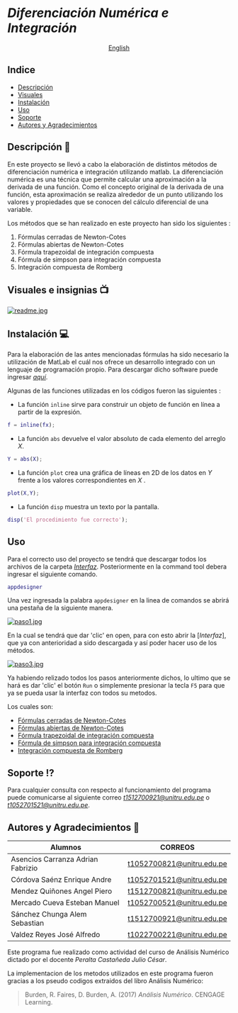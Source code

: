 # ***Diferenciación Numérica e Integración***



<p align="center">
  <a href="/DOCS/README_en.md">English </a>



 
## **Indice**
  
  * [Descripción](https://github.com/AdrianAsen/Integracion/blob/main/DOCS/Descripci%C3%B3n.md)
  * [Visuales](https://github.com/AdrianAsen/Interpolacion/blob/main/DOCS/Visuales.md)
  * [Instalación](https://github.com/AdrianAsen/Interpolacion/blob/main/DOCS/Instalaci%C3%B3n.md)
  * [Uso](https://github.com/AdrianAsen/Interpolacion/blob/main/DOCS/Uso.md)
  * [Soporte](https://github.com/AdrianAsen/Interpolacion/blob/main/DOCS/Soporte.md)
  * [Autores y Agradecimientos](https://github.com/AdrianAsen/Interpolacion/blob/main/DOCS/Autores.md)
  
## **Descripción** :page_with_curl:

En este proyecto se llevó a cabo la elaboración de distintos métodos de diferenciación numérica e integración utilizando matlab. La diferenciación numérica es una técnica que permite calcular una aproximación a la derivada de una función. Como el concepto original de la derivada de una función, esta aproximación se realiza alrededor de un punto utilizando los valores y propiedades que se conocen del cálculo diferencial de una variable. 

Los métodos que se han realizado en este proyecto han sido los siguientes :

1. Fórmulas cerradas de Newton-Cotes
2. Fórmulas abiertas de Newton-Cotes
3. Fórmula trapezoidal de integración compuesta
4. Fórmula de simpson para integración compuesta
5. Integración compuesta de Romberg


## **Visuales e insignias** :tv:
  
  
  
  
  [![readme.jpg](https://i.postimg.cc/2jMZYdS7/readme.jpg)](https://postimg.cc/kDN4Fb82)
  
  
  


## **Instalación** :computer:

Para la elaboración de las antes mencionadas fórmulas ha sido necesario la utilización de MatLab el cuál nos ofrece un desarrollo integrado con un lenguaje de programación propio. Para descargar dicho software puede ingresar [*aquí*](https://es.mathworks.com/products/get-matlab.html?s_tid=gn_getml "Link Matlab").

Algunas de las funciones utilizadas en los códigos fueron las siguientes :
* La función `inline` sirve para construir un objeto de función en línea a partir de la expresión.

```matlab
f = inline(fx);
```
* La función `abs` devuelve el valor absoluto de cada elemento del arreglo *X*.
```matlab
Y = abs(X);
```
* La función `plot` crea una gráfica de líneas en 2D de los datos en *Y* frente a los valores correspondientes en *X* .
```matlab
plot(X,Y);
```
* La función `disp` muestra un texto por la pantalla.
```matlab
disp('El procedimiento fue correcto');
```

## **Uso**

Para el correcto uso del proyecto se tendrá que descargar todos los archivos de la carpeta [*Interfaz*](https://github.com/AdrianAsen/Integracion/tree/main/Interfaz).
Posteriormente en la command tool debera ingresar el siguiente comando.
```matlab
appdesigner
```
Una vez ingresada la palabra `appdesigner` en la linea de comandos se abrirá una pestaña de la siguiente manera.
  
[![paso1.jpg](https://i.postimg.cc/wj8VFYKJ/paso1.jpg)](https://postimg.cc/tYkWCf4C)
  
En la cual se tendrá que dar 'clic' en open, para con esto abrir la [*Interfaz*], que ya con anterioridad a sido descargada y así poder hacer uso de los métodos.
  
[![paso3.jpg](https://i.postimg.cc/q7gWHdRR/paso3.jpg)](https://postimg.cc/jW0Mymy0)
  
Ya habiendo relizado todos los pasos anteriormente dichos, lo ultimo que se hará es dar 'clic' el botón `Run` o simplemente presionar la tecla `F5` para que ya se pueda usar la interfaz con todos su metodos.

Los cuales son:

  
* [Fórmulas cerradas de Newton-Cotes](https://github.com/AdrianAsen/Integracion/blob/main/M%C3%89TODOS/NCcerradas.m)
* [Fórmulas abiertas de Newton-Cotes](https://github.com/AdrianAsen/Integracion/blob/main/M%C3%89TODOS/NCabiertas.m)
* [Fórmula trapezoidal de integración compuesta](https://github.com/AdrianAsen/Integracion/blob/main/M%C3%89TODOS/ReglaCompuestaTrapezoidal.m)
* [Fórmula de simpson para integración compuesta](https://github.com/AdrianAsen/Integracion/blob/main/M%C3%89TODOS/ReglaCompuestaSimpson.m)
* [Integración compuesta de Romberg](https://github.com/AdrianAsen/Integracion/blob/main/M%C3%89TODOS/IntegracionRomberg.m)


## **Soporte** :interrobang:

Para cualquier consulta con respecto al funcionamiento del programa puede comunicarse al siguiente correo  *t1512700921@unitru.edu.pe* o
*t1052701521@unitru.edu.pe*.


## **Autores y Agradecimientos** :book:


|       Alumnos     |   CORREOS   |
|       ----------    |  ---------| 
| Asencios Carranza Adrian Fabrizio|t1052700821@unitru.edu.pe|
| Córdova Saénz Enrique Andre|t1052701521@unitru.edu.pe|
| Mendez Quiñones Angel Piero|t1512700821@unitru.edu.pe|
| Mercado Cueva Esteban Manuel|t1052700521@unitru.edu.pe|
| Sánchez Chunga Alem Sebastian|t1512700921@unitru.edu.pe|
| Valdez Reyes José Alfredo|t1022700221@unitru.edu.pe|


Este programa fue realizado como actividad del curso de Análisis Numérico dictado por el docente *Peralta Castañeda Julio César*.

La implementacion de los metodos utilizados en este programa fueron gracias a los pseudo codigos extraidos del libro Análisis Numérico:
>Burden, R. Faires, D. Burden, A. (2017) *Análisis Numérico*. CENGAGE Learning. 
